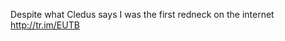 <!--
id: 243018772
link: http://kevinisom.info/post/243018772/despite-what-cledus-says-i-was-the-first-redneck
slug: despite-what-cledus-says-i-was-the-first-redneck
date: Sat Nov 14 2009 12:52:14 GMT+1300 (NZDT)
raw: {"blog_name":"kevinisom","id":243018772,"post_url":"http://kevinisom.info/post/243018772/despite-what-cledus-says-i-was-the-first-redneck","slug":"despite-what-cledus-says-i-was-the-first-redneck","type":"text","date":"2009-11-13 23:52:14 GMT","timestamp":1258156334,"state":"published","format":"html","reblog_key":"dPOuJbZW","tags":[],"short_url":"http://tmblr.co/Zw68YyEV2mK","highlighted":[],"feed_item":"http://twitter.com/kev_nz/statuses/5694589691","from_feed_id":"650289","note_count":0,"title":null,"body":"<p>Despite what Cledus says I was the first redneck on the internet <a href=\"http://tr.im/EUTB\" target=\"_blank\">http://tr.im/EUTB</a></p>"}
publish: 2009-11-014
tags: 
title: null
-->


Despite what Cledus says I was the first redneck on the internet
<http://tr.im/EUTB>


